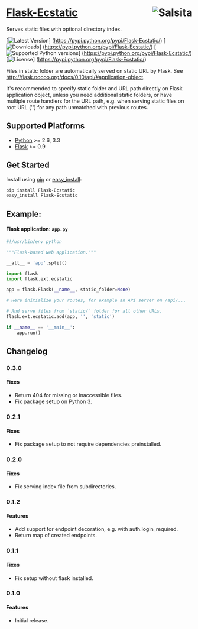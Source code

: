 # [Flask-Ecstatic](https://github.com/salsita/flask-ecstatic) <a href='https://github.com/salsita'><img align='right' title='Salsita' src='https://www.google.com/a/cpanel/salsitasoft.com/images/logo.gif?alpha=1' /></a>

Serves static files with optional directory index.

[![Latest Version](https://pypip.in/version/Flask-Ecstatic/badge.svg)]
(https://pypi.python.org/pypi/Flask-Ecstatic/)
[![Downloads](https://pypip.in/download/Flask-Ecstatic/badge.svg)]
(https://pypi.python.org/pypi/Flask-Ecstatic/)
[![Supported Python versions](https://pypip.in/py_versions/Flask-Ecstatic/badge.svg)]
(https://pypi.python.org/pypi/Flask-Ecstatic/)
[![License](https://pypip.in/license/Flask-Ecstatic/badge.svg)]
(https://pypi.python.org/pypi/Flask-Ecstatic/)

Files in static folder are automatically served on static URL by Flask.
See http://flask.pocoo.org/docs/0.10/api/#application-object.

It's recommended to specify static folder and URL path directly on Flask application object,
unless you need additional static folders, or have multiple route handlers for the URL path,
e.g. when serving static files on root URL ('') for any path unmatched with previous routes.


## Supported Platforms

* [Python](http://www.python.org/) >= 2.6, 3.3
* [Flask](http://flask.pocoo.org/) >= 0.9


## Get Started

Install using [pip](https://pip.pypa.io/) or [easy_install](http://pythonhosted.org/setuptools/easy_install.html):
```bash
pip install Flask-Ecstatic
easy_install Flask-Ecstatic
```

## Example:

#### Flask application: `app.py`

```python
#!/usr/bin/env python

"""Flask-based web application."""

__all__ = 'app'.split()

import flask
import flask.ext.ecstatic

app = flask.Flask(__name__, static_folder=None)

# Here initialize your routes, for example an API server on /api/...

# And serve files from `static/` folder for all other URLs.
flask.ext.ecstatic.add(app, '', 'static')

if __name__ == '__main__':
    app.run()
```


## Changelog

### 0.3.0

#### Fixes

- Return 404 for missing or inaccessible files.
- Fix package setup on Python 3.

### 0.2.1

#### Fixes

- Fix package setup to not require dependencies preinstalled.

### 0.2.0

#### Fixes

- Fix serving index file from subdirectories.

### 0.1.2

#### Features

- Add support for endpoint decoration, e.g. with auth.login_required.
- Return map of created endpoints.

### 0.1.1

#### Fixes

- Fix setup without flask installed.

### 0.1.0

#### Features

- Initial release.
